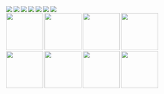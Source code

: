  <div>
   <div>
     <img src="https://img.shields.io/badge/Arch_Linux-1793D1?style=for-the-badge&logo=arch-linux&logoColor=white" />
     <img src="https://img.shields.io/badge/Rust-000000?style=for-the-badge&logo=rust&logoColor=white" />
     <img src="https://img.shields.io/badge/Dart-0175C2?style=for-the-badge&logo=dart&logoColor=white" /> 
     <img src="https://img.shields.io/badge/MySQL-00000F?style=for-the-badge&logo=mysql&logoColor=white" />
     <img src="https://img.shields.io/badge/YouTube-FF0000?style=for-the-badge&logo=youtube&logoColor=white" />
     <img src="https://img.shields.io/badge/JavaScript-F7DF1E?style=for-the-badge&logo=javascript&logoColor=black" />
     <img src="https://aleen42.github.io/badges/src/land_rover.svg" />
   </div>
   <img src="https://cdn.jsdelivr.net/gh/devicons/devicon/icons/bash/bash-original.svg" width="100" height="100" />
   <img src="https://cdn.jsdelivr.net/gh/devicons/devicon/icons/foundation/foundation-original.svg" width="100" height="100" />
   <img src="https://cdn.jsdelivr.net/gh/devicons/devicon/icons/gcc/gcc-original.svg" width="100" height="100" />
   <img src="https://cdn.jsdelivr.net/gh/devicons/devicon/icons/raspberrypi/raspberrypi-original.svg" width="100" height="100" />
   <img src="https://cdn.jsdelivr.net/gh/devicons/devicon/icons/swift/swift-original.svg" width="100" height="100" />
   <img src="https://cdn.jsdelivr.net/gh/devicons/devicon/icons/vim/vim-original.svg" width="100" height="100" />
   <img src="https://cdn.jsdelivr.net/gh/devicons/devicon/icons/kotlin/kotlin-original.svg" width="100" height="100" />
   <img src="https://cdn.jsdelivr.net/gh/devicons/devicon/icons/react/react-original.svg" width="100" height="100" />
  </div>
 <!---
mainmoon/mainmoon is a ✨ special ✨ repository because its `README.md` (this file) appears on your GitHub profile.
You can click the Preview link to take a look at your changes.
--->
